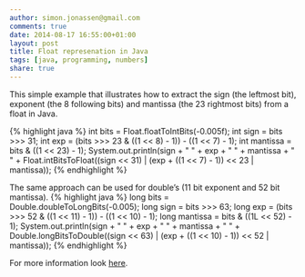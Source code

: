 ```yaml
---
author: simon.jonassen@gmail.com
comments: true
date: 2014-08-17 16:55:00+01:00
layout: post
title: Float represenation in Java
tags: [java, programming, numbers]
share: true
---
```

This simple example that illustrates how to extract the sign (the leftmost bit), exponent (the 8 following bits) and mantissa (the 23 rightmost bits) from a float in Java.

{% highlight java %}
int bits = Float.floatToIntBits(-0.005f);
int sign = bits >>> 31;
int exp = (bits >>> 23 & ((1 << 8) - 1)) - ((1 << 7) - 1);
int mantissa = bits & ((1 << 23) - 1);
System.out.println(sign + " " + exp + " " + mantissa + " " +
  Float.intBitsToFloat((sign << 31) | (exp + ((1 << 7) - 1)) << 23 | mantissa));
{% endhighlight %}

The same approach can be used for double’s (11 bit exponent and 52 bit mantissa).
{% highlight java %}
long bits = Double.doubleToLongBits(-0.005);
long sign = bits >>> 63;
long exp = (bits >>> 52 & ((1 << 11) - 1)) - ((1 << 10) - 1);
long mantissa = bits & ((1L << 52) - 1);
System.out.println(sign + " " + exp + " " + mantissa + " " +
  Double.longBitsToDouble((sign << 63) | (exp + ((1 << 10) - 1)) << 52 | mantissa));
{% endhighlight %}

For more information look [here](http://www.artima.com/underthehood/floatingP.html).

